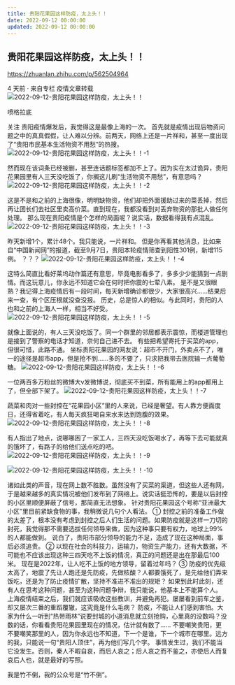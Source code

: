 ```yaml
---
title: 贵阳花果园这样防疫，太上头！！
date: 2022-09-12 00:00:00
updated: 2022-09-12 00:00:00
---
```



## 贵阳花果园这样防疫，太上头！！






https://zhuanlan.zhihu.com/p/562504964




4 天前 · 来自专栏 疫情文章转载
![2022-09-12-贵阳花果园这样防疫，太上头！！](assets/2022-09-12-贵阳花果园这样防疫，太上头！！.jpeg)

喷格拉底

关注
贵阳疫情爆发后，我觉得这是最像上海的一次。
首先就是疫情出现后物资问题之中的真真假假，让人难以分辨。前两天，网络上还是一片祥和，甚至一度出现了“贵阳市民基本生活物资不用愁”的热搜。
![2022-09-12-贵阳花果园这样防疫，太上头！！-1](assets/2022-09-12-贵阳花果园这样防疫，太上头！！-1.jpeg)

然而现在该词条已经被删，甚至连话题标签都加不上了。因为实在太过诡异，贵阳花果园里有人三天没吃饭了，你搁这儿刷“生活物资不用愁”，有意思吗？
![2022-09-12-贵阳花果园这样防疫，太上头！！-2](assets/2022-09-12-贵阳花果园这样防疫，太上头！！-2.jpeg)

这是不是和之前的上海很像，明明缺物资，他们却把外面援助过来的菜丢掉，然后再让团长们去社区里卖高价菜。直到现在，我都没看到对丢弃物资的那批人做任何处理。
那么现在贵阳疫情是个怎样的局面呢？说实话，数据看得我有点混乱。
![2022-09-12-贵阳花果园这样防疫，太上头！！-3](assets/2022-09-12-贵阳花果园这样防疫，太上头！！-3.jpeg)

昨天新增1个，累计48个。我只能说，一片祥和。
但是你再看其他消息，比如来自“中国新闻网”的报道，截至9月7日，贵阳本轮疫情筛查到阳性301例，新增115例。
？？？
![2022-09-12-贵阳花果园这样防疫，太上头！！-4](assets/2022-09-12-贵阳花果园这样防疫，太上头！！-4.jpeg)

这特么简直比看好莱坞动作篇还有意思，毕竟电影看多了，多多少少能猜到一点剧情。而这玩意儿，你永远不知道它会在何时把你震的七荤八素。
是不是又很眼熟？我记得上海疫情后有一段时间，每天新增确诊都很少，大家很高兴……结果后来一查，有个区压根就没查没报。
历史，总是惊人的相似。与此同时，贵阳的人也和之前的上海人一样，相当不好受。
![2022-09-12-贵阳花果园这样防疫，太上头！！-5](assets/2022-09-12-贵阳花果园这样防疫，太上头！！-5.jpeg)

就像上面说的，有人三天没吃饭了。同一个群里的邻居都表示震惊，而楼道管理也是接到了警察的电话才知道，奈何自己进不去。
有些把希望寄托于买菜的app，但很可惜，此路不通。
坐标贵阳花果园的网友说：超市不开门，外卖点不了，唯一的途径是超市app，但是抢不到……多的不要了，只求把我带去医院输一点葡萄糖。
![2022-09-12-贵阳花果园这样防疫，太上头！！-6](assets/2022-09-12-贵阳花果园这样防疫，太上头！！-6.jpeg)

一位两百多万粉丝的微博大v发微博说，彻底买不到菜，所有能用上的app都用上了，但全部下架了。
![2022-09-12-贵阳花果园这样防疫，太上头！！-7](assets/2022-09-12-贵阳花果园这样防疫，太上头！！-7.jpeg)

蔬菜和肉对一些封控在“花果园小区”里的人来说，已经是奢望。有人靠方便面度日，还得省着吃，有人每天疯狂喝自来水来达到饱腹的效果。
![2022-09-12-贵阳花果园这样防疫，太上头！！-8](assets/2022-09-12-贵阳花果园这样防疫，太上头！！-8.jpeg)

有人指出了地点，说哪哪困了一家工人，三四天没吃饭喝水了，再等下去可能就真的饿坏了，有路子的给他们送点吃的吧。
![2022-09-12-贵阳花果园这样防疫，太上头！！-9](assets/2022-09-12-贵阳花果园这样防疫，太上头！！-9.jpeg)

![2022-09-12-贵阳花果园这样防疫，太上头！！-10](assets/2022-09-12-贵阳花果园这样防疫，太上头！！-10.jpeg)

诸如此类的声音，现在网上数不胜数。虽然没有了买菜的渠道，但这些人还有网，于是越来越多的真实情况被他们发布到了网络上。说实话挺恐怖的，要是以后封控的小区里顺便屏蔽了信号，那简直无法想象。
针对贵阳花果园这个号称“亚洲最大小区”里目前紧缺食物的事，我稍微说几句个人看法。
① 封控之前的准备工作做的太差了，根本没有考虑到封控之后人们生活的问题。如果防疫就是这样一刀切的封死，我觉得那不需要选拔任何领导来做，因为这种事只要有权力，地球上99%的人都能做到。
说白了，贵阳市部分领导的能力不足，造成了现在这种局面，事后必须追责。
② 以现在社会的科技力，运输力，物资生产能力，还有大数据，不可能也不应该出现这种三四天吃不上饭的情况，真正的问题还是出在那最后100米。
现在是2022年，让人吃不上饭的地方领导，留着过年吗？
③ 防疫的优先级太高了，地震了先让人跑还是先防疫，先做核酸？人都要饿死了，是先给他们弄来饭吃，还是为了防止疫情扩散，坚持不准进不准出的规矩？
如果到此时此刻，还有人在思考这种问题，甚至为这种问题争辩，我只能说，他基本上不能算个人。
上海疫情结束之后，我们就应该吸收这些教训，并避免再犯。屡屡看到前车之鉴，却又屡次三番的重蹈覆辙，这究竟是什么毛病？
防疫，不能让人们感到害怕。大家为什么一听到“热带雨林”说要封城的小道消息就立刻抢购，心里真的没数吗？没数的话，你看看贵阳花果园里现在的情况，估计就有数了……
不要嘲笑贵阳，更不要嘲笑那里的人，因为你永远也不知道，下一个是谁，下一个城市在哪里。远方的我，只能说一句“贵阳人顶住”，再为他们写几个字。
事情发生过，我们不能当它没发生。否则，秦人不暇自哀，而后人哀之；后人哀之而不鉴之，亦使后人而复哀后人也，就是最好的写照。

我是竹不倒，我的公众号是“竹不倒”。

